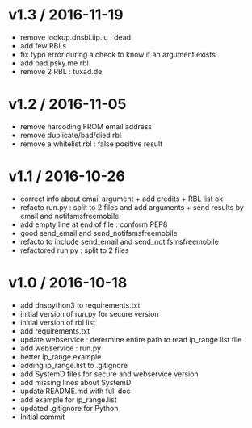 
v1.3 / 2016-11-19
=================

  * remove lookup.dnsbl.iip.lu : dead
  * add few RBLs
  * fix typo error during a check to know if an argument exists
  * add bad.psky.me rbl
  * remove 2 RBL : tuxad.de

v1.2 / 2016-11-05
=================

  * remove harcoding FROM email address
  * remove duplicate/bad/died rbl
  * remove a whitelist rbl : false positive result

v1.1 / 2016-10-26
=================

  * correct info about email argument + add credits + RBL list ok
  * refacto run.py : split to 2 files and add arguments + send results by email and notifsmsfreemobile
  * add empty line at end of file : conform PEP8
  * good send_email and send_notifsmsfreemobile
  * refacto to include send_email and send_notifsmsfreemobile
  * refactored run.py : split to 2 files

v1.0 / 2016-10-18
=================

  * add dnspython3 to requirements.txt
  * initial version of run.py for secure version
  * initial version of rbl list
  * add requirements.txt
  * update webservice : determine entire path to read ip_range.list file
  * add webservice : run.py
  * better ip_range.example
  * adding ip_range.list to .gitignore
  * add SystemD files for secure and webservice version
  * add missing lines about SystemD
  * update README.md with full doc
  * add example for ip_range.list
  * updated .gitignore for Python
  * Initial commit
